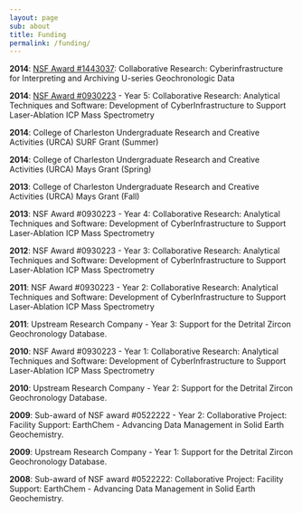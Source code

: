 ```yaml
---
layout: page
sub: about
title: Funding
permalink: /funding/
---
```

 **2014**: [NSF Award #1443037](http://nsf.gov/awardsearch/showAward?AWD_ID=1443037&HistoricalAwards=false): Collaborative Research: Cyberinfrastructure for Interpreting and Archiving U-series Geochronologic Data

**2014**: [NSF Award #0930223](http://www.nsf.gov/awardsearch/showAward?AWD_ID=0930223) - Year 5: Collaborative Research: Analytical Techniques and Software: Development of CyberInfrastructure to Support Laser-Ablation ICP Mass Spectrometry

**2014**: College of Charleston Undergraduate Research and Creative Activities (URCA) SURF Grant (Summer)

**2014**: College of Charleston Undergraduate Research and Creative Activities (URCA) Mays Grant (Spring)

**2013**: College of Charleston Undergraduate Research and Creative Activities (URCA) Mays Grant (Fall)

**2013**: NSF Award #0930223 - Year 4: Collaborative Research: Analytical Techniques and Software: Development of CyberInfrastructure to Support Laser-Ablation ICP Mass Spectrometry

**2012**: NSF Award #0930223 - Year 3: Collaborative Research: Analytical Techniques and Software: Development of CyberInfrastructure to Support Laser-Ablation ICP Mass Spectrometry

**2011**: NSF Award #0930223 - Year 2: Collaborative Research: Analytical Techniques and Software: Development of CyberInfrastructure to Support Laser-Ablation ICP Mass Spectrometry

**2011**: Upstream Research Company - Year 3: Support for the Detrital Zircon Geochronology Database. 

**2010**: NSF Award #0930223 - Year 1: Collaborative Research: Analytical Techniques and Software: Development of CyberInfrastructure to Support Laser-Ablation ICP Mass Spectrometry 

**2010**: Upstream Research Company - Year 2: Support for the Detrital Zircon Geochronology Database. 
 
**2009**: Sub-award of NSF award  #0522222 - Year 2: Collaborative Project: Facility Support: EarthChem - Advancing Data Management in Solid Earth Geochemistry. 
 
**2009**: Upstream Research Company - Year 1: Support for the Detrital Zircon Geochronology Database. 
 
**2008**: Sub-award of NSF award  #0522222: Collaborative Project: Facility Support: EarthChem - Advancing Data Management in Solid Earth Geochemistry. 